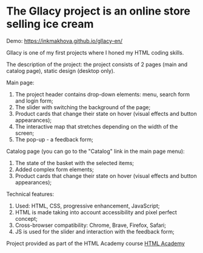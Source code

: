# The Gllacy project is an online store selling ice cream
Demo: <a href="https://inkmakhova.github.io/gllacy-en/">https://inkmakhova.github.io/gllacy-en/</a>

Gllacy is one of my first projects where I honed my HTML coding skills.

The description of the project: the project consists of 2 pages (main and catalog page), static design (desktop only).

Main page:
1. The project header contains drop-down elements: menu, search form and login form;
2. The slider with switching the background of the page;
3. Product cards that change their state on hover (visual effects and button appearances);
4. The interactive map that stretches depending on the width of the screen;
5. The pop-up - a feedback form;

Catalog page (you can go to the "Catalog" link in the main page menu):
1. The state of the basket with the selected items;
2. Added complex form elements;
3. Product cards that change their state on hover (visual effects and button appearances);

Technical features:
1. Used: HTML, CSS, progressive enhancement, JavaScript;
2. HTML is made taking into account accessibility and pixel perfect concept;
3. Cross-browser compatibility: Chrome, Brave, Firefox, Safari;
5. JS is used for the slider and interaction with the feedback form;

Project provided as part of the HTML Academy course <a href="https://htmlacademy.ru/intensive/htmlcss">HTML Academy</a>

